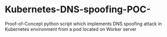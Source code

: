 # Kubernetes-DNS-spoofing-POC-
Proof-of-Concept python script which implements DNS spoofing attack in Kubernetes environment from a pod located on Worker server
